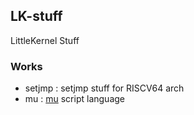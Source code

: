 ## LK-stuff
LittleKernel Stuff

### Works

- setjmp : setjmp stuff for RISCV64 arch
- mu : [mu](mu-script.org) script language
